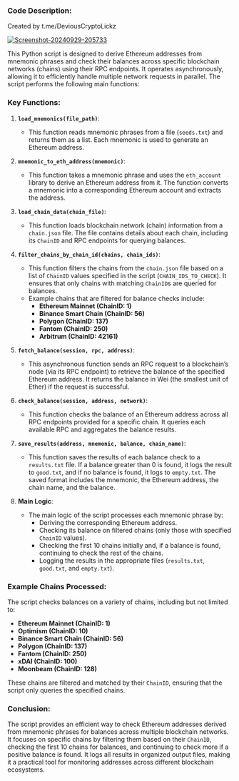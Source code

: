 ### Code Description:
Created by t.me/DeviousCryptoLickz

<a href="https://ibb.co/TtGy1Tj"><img src="https://i.ibb.co/hVN0cMQ/Screenshot-20240929-205733.png" alt="Screenshot-20240929-205733" border="0"></a>


This Python script is designed to derive Ethereum addresses from mnemonic phrases and check their balances across specific blockchain networks (chains) using their RPC endpoints. It operates asynchronously, allowing it to efficiently handle multiple network requests in parallel. The script performs the following main functions:

### Key Functions:

1. **`load_mnemonics(file_path)`**:
   - This function reads mnemonic phrases from a file (`seeds.txt`) and returns them as a list. Each mnemonic is used to generate an Ethereum address.

2. **`mnemonic_to_eth_address(mnemonic)`**:
   - This function takes a mnemonic phrase and uses the `eth_account` library to derive an Ethereum address from it. The function converts a mnemonic into a corresponding Ethereum account and extracts the address.

3. **`load_chain_data(chain_file)`**:
   - This function loads blockchain network (chain) information from a `chain.json` file. The file contains details about each chain, including its `ChainID` and RPC endpoints for querying balances.

4. **`filter_chains_by_chain_id(chains, chain_ids)`**:
   - This function filters the chains from the `chain.json` file based on a list of `ChainID` values specified in the script (`CHAIN_IDS_TO_CHECK`). It ensures that only chains with matching `ChainID`s are queried for balances.
   - Example chains that are filtered for balance checks include:
     - **Ethereum Mainnet (ChainID: 1)**
     - **Binance Smart Chain (ChainID: 56)**
     - **Polygon (ChainID: 137)**
     - **Fantom (ChainID: 250)**
     - **Arbitrum (ChainID: 42161)**

5. **`fetch_balance(session, rpc, address)`**:
   - This asynchronous function sends an RPC request to a blockchain’s node (via its RPC endpoint) to retrieve the balance of the specified Ethereum address. It returns the balance in Wei (the smallest unit of Ether) if the request is successful.

6. **`check_balance(session, address, network)`**:
   - This function checks the balance of an Ethereum address across all RPC endpoints provided for a specific chain. It queries each available RPC and aggregates the balance results.

7. **`save_results(address, mnemonic, balance, chain_name)`**:
   - This function saves the results of each balance check to a `results.txt` file. If a balance greater than 0 is found, it logs the result to `good.txt`, and if no balance is found, it logs to `empty.txt`. The saved format includes the mnemonic, the Ethereum address, the chain name, and the balance.

8. **Main Logic**:
   - The main logic of the script processes each mnemonic phrase by:
     - Deriving the corresponding Ethereum address.
     - Checking its balance on filtered chains (only those with specified `ChainID` values).
     - Checking the first 10 chains initially and, if a balance is found, continuing to check the rest of the chains.
     - Logging the results in the appropriate files (`results.txt`, `good.txt`, and `empty.txt`).

### Example Chains Processed:
The script checks balances on a variety of chains, including but not limited to:
- **Ethereum Mainnet (ChainID: 1)**
- **Optimism (ChainID: 10)**
- **Binance Smart Chain (ChainID: 56)**
- **Polygon (ChainID: 137)**
- **Fantom (ChainID: 250)**
- **xDAI (ChainID: 100)**
- **Moonbeam (ChainID: 128)**

These chains are filtered and matched by their `ChainID`, ensuring that the script only queries the specified chains.

### Conclusion:

The script provides an efficient way to check Ethereum addresses derived from mnemonic phrases for balances across multiple blockchain networks. It focuses on specific chains by filtering them based on their `ChainID`, checking the first 10 chains for balances, and continuing to check more if a positive balance is found. It logs all results in organized output files, making it a practical tool for monitoring addresses across different blockchain ecosystems.
